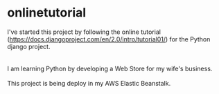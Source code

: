 # onlinetutorial
I've started this project by following the online tutorial (https://docs.djangoproject.com/en/2.0/intro/tutorial01/) for the Python django project. <br><br>
<br>
I am learning Python by developing a Web Store for my wife's business.
<br>
<br>
This project is being deploy in my AWS Elastic Beanstalk.